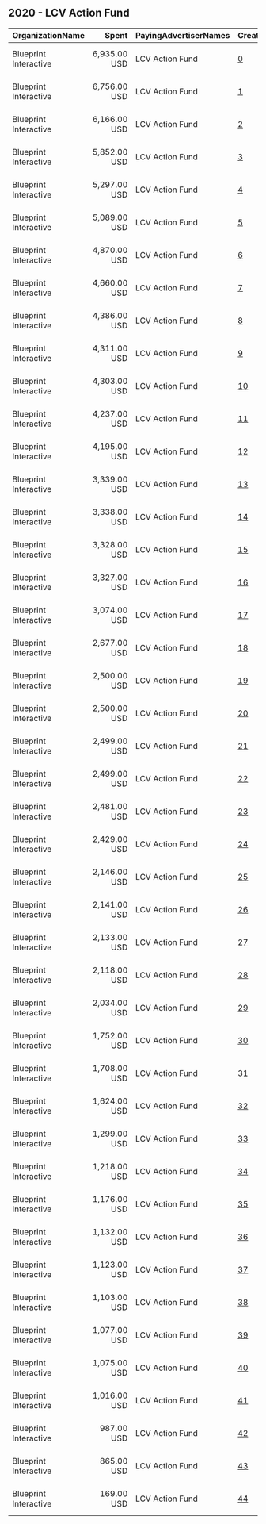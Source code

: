 ## 2020 - LCV Action Fund 
|OrganizationName|Spent|PayingAdvertiserNames|CreativeUrls|Impressions|Genders|AgeBrackets|CountryCodes|BillingAddresses|CandidateBallotInformation|
|:---|---:|:---|:---|---:|:---|:---|:---|:---|:---|
|Blueprint Interactive|6,935.00 USD|LCV Action Fund|[0](https://www.snap.com/political-ads/asset/38ae44d066d7ed86cd85482b5e2cd93a4810b875e25dae967caefe55e0597733?mediaType=mp4)|1,142,470|FEMALE|18+|united states|"1730 Rhode Island Ave NW Suite 1014,Washington,20036,US"|LCV Victory Fund|
|Blueprint Interactive|6,756.00 USD|LCV Action Fund|[1](https://www.snap.com/political-ads/asset/ced6e3b087e72e501240d082263b282f4df43b741a344ed6201d1282b7156a71?mediaType=mp4)|1,107,388|FEMALE|18+|united states|"1730 Rhode Island Ave NW Suite 1014,Washington,20036,US"|LCV Victory Fund|
|Blueprint Interactive|6,166.00 USD|LCV Action Fund|[2](https://www.snap.com/political-ads/asset/fd9731ee3c6163f0a7f998c0305702c5be089b80403b786df5bfb5b495e8d163?mediaType=mp4)|879,090|FEMALE|18+|united states|"1730 Rhode Island Ave NW Suite 1014,Washington,20036,US"|LCV Victory Fund|
|Blueprint Interactive|5,852.00 USD|LCV Action Fund|[3](https://www.snap.com/political-ads/asset/38ae44d066d7ed86cd85482b5e2cd93a4810b875e25dae967caefe55e0597733?mediaType=mp4)|937,314|FEMALE|18+|united states|"1730 Rhode Island Ave NW Suite 1014,Washington,20036,US"|LCV Victory Fund|
|Blueprint Interactive|5,297.00 USD|LCV Action Fund|[4](https://www.snap.com/political-ads/asset/ced6e3b087e72e501240d082263b282f4df43b741a344ed6201d1282b7156a71?mediaType=mp4)|1,027,984|FEMALE|18+|united states|"1730 Rhode Island Ave NW Suite 1014,Washington,20036,US"|LCV Victory Fund|
|Blueprint Interactive|5,089.00 USD|LCV Action Fund|[5](https://www.snap.com/political-ads/asset/fd9731ee3c6163f0a7f998c0305702c5be089b80403b786df5bfb5b495e8d163?mediaType=mp4)|821,996|FEMALE|18+|united states|"1730 Rhode Island Ave NW Suite 1014,Washington,20036,US"|LCV Victory Fund|
|Blueprint Interactive|4,870.00 USD|LCV Action Fund|[6](https://www.snap.com/political-ads/asset/ced6e3b087e72e501240d082263b282f4df43b741a344ed6201d1282b7156a71?mediaType=mp4)|760,987|FEMALE|18+|united states|"1730 Rhode Island Ave NW Suite 1014,Washington,20036,US"|LCV Victory Fund|
|Blueprint Interactive|4,660.00 USD|LCV Action Fund|[7](https://www.snap.com/political-ads/asset/fd9731ee3c6163f0a7f998c0305702c5be089b80403b786df5bfb5b495e8d163?mediaType=mp4)|593,409|FEMALE|18+|united states|"1730 Rhode Island Ave NW Suite 1014,Washington,20036,US"|LCV Victory Fund|
|Blueprint Interactive|4,386.00 USD|LCV Action Fund|[8](https://www.snap.com/political-ads/asset/38ae44d066d7ed86cd85482b5e2cd93a4810b875e25dae967caefe55e0597733?mediaType=mp4)|693,096|FEMALE|18+|united states|"1730 Rhode Island Ave NW Suite 1014,Washington,20036,US"|LCV Victory Fund|
|Blueprint Interactive|4,311.00 USD|LCV Action Fund|[9](https://www.snap.com/political-ads/asset/c8b8698279c986ff09020e58842d9a9eea88fa6515131c65863944cda737442f?mediaType=mp4)|1,484,255|FEMALE|18+|united states|"1730 Rhode Island Ave NW Suite 1014,Washington,20036,US"||
|Blueprint Interactive|4,303.00 USD|LCV Action Fund|[10](https://www.snap.com/political-ads/asset/6c6b1abba220fb8618ce2c7dce65b15053745e483465c7a9df6ac4e036532ece?mediaType=mp4)|1,206,134|FEMALE|18+|united states|"1730 Rhode Island Ave NW Suite 1014,Washington,20036,US"|LCV Victory Fund|
|Blueprint Interactive|4,237.00 USD|LCV Action Fund|[11](https://www.snap.com/political-ads/asset/4db3030021127a8a100b4b4ff960655213cd4e33ce0a93eee9500df205221fdf?mediaType=mp4)|1,403,498|FEMALE|18+|united states|"1730 Rhode Island Ave NW Suite 1014,Washington,20036,US"||
|Blueprint Interactive|4,195.00 USD|LCV Action Fund|[12](https://www.snap.com/political-ads/asset/e38d1a7d1edae9170f5ea193bd9c634130466206c8ceea871151dc06b826ecd3?mediaType=mp4)|636,780|FEMALE|18+|united states|"1730 Rhode Island Ave NW Suite 1014,Washington,20036,US"|LCV Victory Fund|
|Blueprint Interactive|3,339.00 USD|LCV Action Fund|[13](https://www.snap.com/political-ads/asset/8ee4cdaef3e2f170445aa2c3bc8ac1d1333df84c514961e2974ae2d93db51d82?mediaType=mp4)|821,172|FEMALE|18+|united states|"1730 Rhode Island Ave NW Suite 1014,Washington,20036,US"||
|Blueprint Interactive|3,338.00 USD|LCV Action Fund|[14](https://www.snap.com/political-ads/asset/966613968111c09dd3eef4309b8eafe03a03c58f35bf7e93f254cfe822df53ba?mediaType=mp4)|826,763|FEMALE|18+|united states|"1730 Rhode Island Ave NW Suite 1014,Washington,20036,US"||
|Blueprint Interactive|3,328.00 USD|LCV Action Fund|[15](https://www.snap.com/political-ads/asset/e5ddf9968242fa611f2410b7ea7327b5777968deeeaac2d179cb2e7c79f41822?mediaType=mp4)|673,946|FEMALE|18+|united states|"1730 Rhode Island Ave NW Suite 1014,Washington,20036,US"||
|Blueprint Interactive|3,327.00 USD|LCV Action Fund|[16](https://www.snap.com/political-ads/asset/4b48dacb7a72a9fed8adb0f2a84751110bc795e152d29b491d38c4235ef6ffbb?mediaType=mp4)|915,938|FEMALE|18+|united states|"1730 Rhode Island Ave NW Suite 1014,Washington,20036,US"||
|Blueprint Interactive|3,074.00 USD|LCV Action Fund|[17](https://www.snap.com/political-ads/asset/e38d1a7d1edae9170f5ea193bd9c634130466206c8ceea871151dc06b826ecd3?mediaType=mp4)|474,051|FEMALE|18+|united states|"1730 Rhode Island Ave NW Suite 1014,Washington,20036,US"|LCV Victory Fund|
|Blueprint Interactive|2,677.00 USD|LCV Action Fund|[18](https://www.snap.com/political-ads/asset/e38d1a7d1edae9170f5ea193bd9c634130466206c8ceea871151dc06b826ecd3?mediaType=mp4)|494,364|FEMALE|18+|united states|"1730 Rhode Island Ave NW Suite 1014,Washington,20036,US"|LCV Victory Fund|
|Blueprint Interactive|2,500.00 USD|LCV Action Fund|[19](https://www.snap.com/political-ads/asset/6e46c10c95f39a814bd5773f29d74a92d22f048c8df2f9a98932e7333988f507?mediaType=mp4)|698,599|FEMALE|18-35|united states|"1730 Rhode Island Ave NW Suite 1014,Washington,20036,US"|LCV Victory Fund|
|Blueprint Interactive|2,500.00 USD|LCV Action Fund|[20](https://www.snap.com/political-ads/asset/3f32a62b51bfb4d6762b1668d742b5a3923695e774b2a025b97b9660149b28ef?mediaType=mp4)|635,797|FEMALE|18-35|united states|"1730 Rhode Island Ave NW Suite 1014,Washington,20036,US"|LCV Victory Fund|
|Blueprint Interactive|2,499.00 USD|LCV Action Fund|[21](https://www.snap.com/political-ads/asset/c6de5c493ffafd0509f139a8979f4ed51f9f5fbfabb43547e42c36b002cd7053?mediaType=mp4)|660,935|FEMALE|18-35|united states|"1730 Rhode Island Ave NW Suite 1014,Washington,20036,US"|LCV Victory Fund|
|Blueprint Interactive|2,499.00 USD|LCV Action Fund|[22](https://www.snap.com/political-ads/asset/4a4560d5ccc04d57aa1924016914c7c0fdf17db28ecdf49baf9a1b701ef8fd7c?mediaType=mp4)|721,785|FEMALE|18-35|united states|"1730 Rhode Island Ave NW Suite 1014,Washington,20036,US"|LCV Victory Fund|
|Blueprint Interactive|2,481.00 USD|LCV Action Fund|[23](https://www.snap.com/political-ads/asset/54461c68ed3e5dfd1f0dfd036fff552b2338dc0893027bf561914ceb43471cc0?mediaType=mp4)|737,562|FEMALE|18+|united states|"1730 Rhode Island Ave NW Suite 1014,Washington,20036,US"|LCV Victory Fund|
|Blueprint Interactive|2,429.00 USD|LCV Action Fund|[24](https://www.snap.com/political-ads/asset/1b2b2920de84580ead3bf771f322c96215d6890246f7687ad5b4184c6f6c6454?mediaType=mp4)|825,576|FEMALE|18+|united states|"1730 Rhode Island Ave NW Suite 1014,Washington,20036,US"||
|Blueprint Interactive|2,146.00 USD|LCV Action Fund|[25](https://www.snap.com/political-ads/asset/6c6b1abba220fb8618ce2c7dce65b15053745e483465c7a9df6ac4e036532ece?mediaType=mp4)|807,018|FEMALE|18+|united states|"1730 Rhode Island Ave NW Suite 1014,Washington,20036,US"|LCV Victory Fund|
|Blueprint Interactive|2,141.00 USD|LCV Action Fund|[26](https://www.snap.com/political-ads/asset/31489474aeacbc8a2152996e473231f5cc832c4fe89f566449adc0fe8561bcc7?mediaType=mp4)|639,362|FEMALE|18+|united states|"1730 Rhode Island Ave NW Suite 1014,Washington,20036,US"|LCV Victory Fund|
|Blueprint Interactive|2,133.00 USD|LCV Action Fund|[27](https://www.snap.com/political-ads/asset/232e8d117286fb1bd355ae884b73daa21837c55914baa44d266f3acfaa7c731a?mediaType=mp4)|834,901|FEMALE|18+|united states|"1730 Rhode Island Ave NW Suite 1014,Washington,20036,US"||
|Blueprint Interactive|2,118.00 USD|LCV Action Fund|[28](https://www.snap.com/political-ads/asset/c8b8698279c986ff09020e58842d9a9eea88fa6515131c65863944cda737442f?mediaType=mp4)|957,787|FEMALE|18+|united states|"1730 Rhode Island Ave NW Suite 1014,Washington,20036,US"||
|Blueprint Interactive|2,034.00 USD|LCV Action Fund|[29](https://www.snap.com/political-ads/asset/4db3030021127a8a100b4b4ff960655213cd4e33ce0a93eee9500df205221fdf?mediaType=mp4)|949,885|FEMALE|18+|united states|"1730 Rhode Island Ave NW Suite 1014,Washington,20036,US"||
|Blueprint Interactive|1,752.00 USD|LCV Action Fund|[30](https://www.snap.com/political-ads/asset/fcb1ed3f9b3b8581ba5c5acda3ec9c3f49e0611bc9df4b026fc8ba49ba913ec2?mediaType=mp4)|564,696|FEMALE|18+|united states|"1730 Rhode Island Ave NW Suite 1014,Washington,20036,US"|LCV Victory Fund|
|Blueprint Interactive|1,708.00 USD|LCV Action Fund|[31](https://www.snap.com/political-ads/asset/3dc6a4bbe6dbfc264c28f1b90cc61fdb99aa3989010230f0a1333322a54b3227?mediaType=mp4)|656,125|FEMALE|18+|united states|"1730 Rhode Island Ave NW Suite 1014,Washington,20036,US"||
|Blueprint Interactive|1,624.00 USD|LCV Action Fund|[32](https://www.snap.com/political-ads/asset/f453d10dd7555c29aae046abf7505603759ee5b6c399ac657c1d501251079f32?mediaType=mp4)|579,490|FEMALE|18+|united states|"1730 Rhode Island Ave NW Suite 1014,Washington,20036,US"||
|Blueprint Interactive|1,299.00 USD|LCV Action Fund|[33](https://www.snap.com/political-ads/asset/1b2b2920de84580ead3bf771f322c96215d6890246f7687ad5b4184c6f6c6454?mediaType=mp4)|579,802|FEMALE|18+|united states|"1730 Rhode Island Ave NW Suite 1014,Washington,20036,US"||
|Blueprint Interactive|1,218.00 USD|LCV Action Fund|[34](https://www.snap.com/political-ads/asset/54461c68ed3e5dfd1f0dfd036fff552b2338dc0893027bf561914ceb43471cc0?mediaType=mp4)|465,775|FEMALE|18+|united states|"1730 Rhode Island Ave NW Suite 1014,Washington,20036,US"|LCV Victory Fund|
|Blueprint Interactive|1,176.00 USD|LCV Action Fund|[35](https://www.snap.com/political-ads/asset/7372fcf773f21708620d63be2bbda2feb1e63a23ab07d358e1e5443380e7619e?mediaType=mp4)|366,174|FEMALE|18+|united states|"1730 Rhode Island Ave NW Suite 1014,Washington,20036,US"|LCV Victory Fund|
|Blueprint Interactive|1,132.00 USD|LCV Action Fund|[36](https://www.snap.com/political-ads/asset/97e88243ce3c71435ecfe67d65c2511688f6f96f7d66244abf4dc18934f90ae2?mediaType=mp4)|355,978|FEMALE|18+|united states|"1730 Rhode Island Ave NW Suite 1014,Washington,20036,US"||
|Blueprint Interactive|1,123.00 USD|LCV Action Fund|[37](https://www.snap.com/political-ads/asset/89285508b131433c9f1a6aac994aade4c7c7ae8450b1c220526e124198f7f908?mediaType=mp4)|354,680|FEMALE|18+|united states|"1730 Rhode Island Ave NW Suite 1014,Washington,20036,US"||
|Blueprint Interactive|1,103.00 USD|LCV Action Fund|[38](https://www.snap.com/political-ads/asset/232e8d117286fb1bd355ae884b73daa21837c55914baa44d266f3acfaa7c731a?mediaType=mp4)|579,170|FEMALE|18+|united states|"1730 Rhode Island Ave NW Suite 1014,Washington,20036,US"||
|Blueprint Interactive|1,077.00 USD|LCV Action Fund|[39](https://www.snap.com/political-ads/asset/ae5feb6d82e4044974d4658e2423f04a996eb643d98ff83186ecdbd53e175252?mediaType=mov)|398,115|FEMALE|18+|united states|"1730 Rhode Island Ave NW Suite 1014,Washington,20036,US"||
|Blueprint Interactive|1,075.00 USD|LCV Action Fund|[40](https://www.snap.com/political-ads/asset/31489474aeacbc8a2152996e473231f5cc832c4fe89f566449adc0fe8561bcc7?mediaType=mp4)|402,212|FEMALE|18+|united states|"1730 Rhode Island Ave NW Suite 1014,Washington,20036,US"|LCV Victory Fund|
|Blueprint Interactive|1,016.00 USD|LCV Action Fund|[41](https://www.snap.com/political-ads/asset/a46b99b3d4dbde1b68792c65b76c7de22bf7814962a57b813777a6f64faba951?mediaType=mp4)|392,098|FEMALE|18+|united states|"1730 Rhode Island Ave NW Suite 1014,Washington,20036,US"|LCV Victory Fund|
|Blueprint Interactive|987.00 USD|LCV Action Fund|[42](https://www.snap.com/political-ads/asset/fcb1ed3f9b3b8581ba5c5acda3ec9c3f49e0611bc9df4b026fc8ba49ba913ec2?mediaType=mp4)|392,903|FEMALE|18+|united states|"1730 Rhode Island Ave NW Suite 1014,Washington,20036,US"|LCV Victory Fund|
|Blueprint Interactive|865.00 USD|LCV Action Fund|[43](https://www.snap.com/political-ads/asset/28f6a3ab1c626522576a515068c672371d848a46c45105975ca0e1c903ababde?mediaType=mp4)|309,500|FEMALE|18+|united states|"1730 Rhode Island Ave NW Suite 1014,Washington,20036,US"|LCV Victory Fund|
|Blueprint Interactive|169.00 USD|LCV Action Fund|[44](https://www.snap.com/political-ads/asset/28f6a3ab1c626522576a515068c672371d848a46c45105975ca0e1c903ababde?mediaType=mp4)|59,741|FEMALE|18+|united states|"1730 Rhode Island Ave NW Suite 1014,Washington,20036,US"|LCV Victory Fund|
